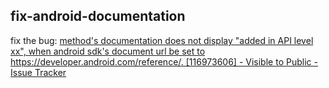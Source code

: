 fix-android-documentation
------

fix the bug: [method's documentation does not display "added in API level xx", when android sdk's document url be set to https://developer.android.com/reference/. [116973606] - Visible to Public - Issue Tracker](https://issuetracker.google.com/issues/116973606)

